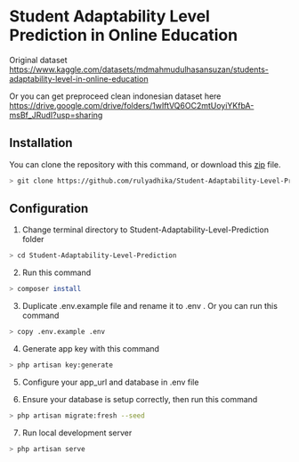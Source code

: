 # Student Adaptability Level Prediction in Online Education

Original dataset https://www.kaggle.com/datasets/mdmahmudulhasansuzan/students-adaptability-level-in-online-education

Or you can get preproceed clean indonesian dataset here https://drive.google.com/drive/folders/1wIftVQ6OC2mtUoyiYKfbA-msBf_JRudI?usp=sharing

## Installation

You can clone the repository with this command, or download this [zip](https://github.com/rulyadhika/Student-Adaptability-Level-Prediction/archive/refs/heads/main.zip) file.

```bash
> git clone https://github.com/rulyadhika/Student-Adaptability-Level-Prediction.git
```

## Configuration
1. Change terminal directory to Student-Adaptability-Level-Prediction folder
```bash
> cd Student-Adaptability-Level-Prediction
```

2. Run this command
```bash
> composer install
```

3. Duplicate .env.example file and rename it to .env . Or you can run this command
```bash
> copy .env.example .env
```

4. Generate app key with this command
```bash
> php artisan key:generate
```

5. Configure your app_url and database in .env file

6. Ensure your database is setup correctly, then run this command
```bash
> php artisan migrate:fresh --seed
```

7. Run local development server
```bash
> php artisan serve
```